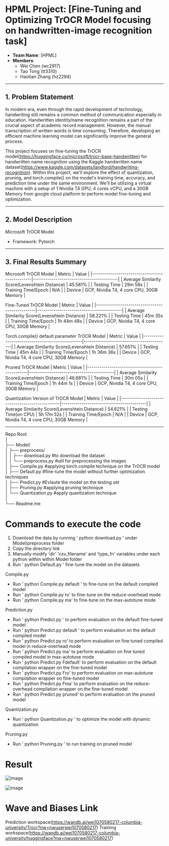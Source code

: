 # HPML Project: [Fine-Tuning and Optimizing TrOCR Model focusing on handwritten-image recognition task]
- **Team Name**: [HPML]
- **Members**:
  - Wei Chen (wc2917)
  - Tao Tong (tt3310)
  - Haotian Zhang (hz2294)

---

## 1. Problem Statement
In modern era, even through the rapid development of technology, handwriting still remains a common method of communication especially in education. Handwritten identity/name recognition remains a part of the crucial aspect of academic record management. However, the manual transcription of written words is time consuming. Therefore, developing an efficient machine learning model can significantly improve the general process.

This project focuses on fine-tuning the TrOCR model(https://huggingface.co/microsoft/trocr-base-handwritten) for handwritten name recognition using the Kaggle handwritten name dataset(https://www.kaggle.com/datasets/landlord/handwriting-recognition). Within this project, we'll explore the effect of quantization, pruning, and torch.compile() on the model's training time, accuracy, and prediction time under the same environment. We'll be utilizing a virtual machine with a setup of 1 Nividia T4 GPU, 4 cores vCPU, and a 30GB Memory from google cloud platform to perform model fine-tuning and optimization. 

---

## 2. Model Description
Microsoft TrOCR Model
- Framework: Pytorch
---

## 3. Final Results Summary

Microsoft TrOCR Model
| Metric                                         | Value                                    |
|------------------------------------------------|------------------------------------------|
| Average Similarity Score(Levenshtein Distance) | 45.581%                                  |
| Testing   Time                                 | 29m 58s                                  |
| Training Time/Epoch                            | N/A                                      |
| Device                                         | GCP, Nividia T4, 4 core CPU, 30GB Memory |

Fine-Tuned TrOCR Model
| Metric                                         | Value                                    |
|------------------------------------------------|------------------------------------------|
| Average Similarity Score(Levenshtein Distance) | 58.221%                                  |
| Testing   Time                                 | 45m 35s                                  |
| Training Time/Epoch                            | 1h 44m 48s                               |
| Device                                         | GCP, Nividia T4, 4 core CPU, 30GB Memory |

Torch.compile() default parameter TrOCR Model
| Metric                                         | Value                                    |
|------------------------------------------------|------------------------------------------|
| Average Similarity Score(Levenshtein Distance) | 57.651%                                  |
| Testing   Time                                 | 45m 44s                                  |
| Training Time/Epoch                            | 1h 36m 36s                               |
| Device                                         | GCP, Nividia T4, 4 core CPU, 30GB Memory |

Pruned TrOCR Model
| Metric                                         | Value                                    |
|------------------------------------------------|------------------------------------------|
| Average Similarity Score(Levenshtein Distance) | 46.681%                                  |
| Testing   Time                                 | 30m 05s                                  |
| Training Time/Epoch                            | 1h 44m 1s                                |
| Device                                         | GCP, Nividia T4, 4 core CPU, 30GB Memory |

Quantization Version of TrOCR Model
| Metric                                         | Value                                    |
|------------------------------------------------|------------------------------------------|
| Average Similarity Score(Levenshtein Distance) | 54.621%                                  |
| Testing   Time(on CPU)                         | 5h 17m 52s                               |
| Training Time/Epoch                            | N/A                                      |
| Device                                         | GCP, Nividia T4, 4 core CPU, 30GB Memory |

---




Repo Root                                                                                                                                                                                                                                                                                                                                    
│                                                                                                                                                                                                                                                                                                                                            
├── Model/                                                                                                                                                                                                                                                                                                                                   
│   ├── preprocess/     
│   │   ├── download.py    #to download the dataset                                                                                                                                                                                                                                                                                          
│   │   └── preprocess.py  #util for preprocessing the images                                                                                                                                                                                                                                                                                
│   ├── Compile.py         #applying torch.compile technique on the TrOCR model                                                                                                                                                                                                                                                              
│   ├── Default.py         #fine-tune the model without further optimization techniques                                                                                                                                                                                                                                                      
│   ├── Predict.py         #Evlaute the model on the testing set                                                                                                                                                                                                                                                                             
│   ├── Pruning.py         #applying pruning technique                                                                                                                                                                                                                                                                                       
│   └── Quantization.py    #apply quantization technique                                                                                                                                                                                                                                                                                     
│                                                                                                                                                                                                                                                                                                                                            
└── Readme.me            


# Commands to execute the code

1. Download the data by running ' python download.py ' under Model/preprocess folder
2. Copy the directory link
3. Manually modify 'dir' 'csv_filename' and 'type_fn' variables under each python within within Model folder
4. Run ' python Default.py ' fine-tune the model on the datasets

Compile.py
  - Run ' python Compile.py default ' to fine-tune on the default compiled model
  - Run ' python Compile.py ro' to fine-tune on the reduce-overhead mode
  - Run ' python Compile.py ma' to fine-tune on the max-autotune mode

Prediction.py
  - Run ' python Predict.py ' to perform evaluation on the default fine-tuned model
  - Run ' python Predict.py default ' to perform evaluation on the default compiled model
  - Run ' python Predict.py ro' to perform evaluation on fine tuned compiled model in reduce-overhead mode
  - Run ' python Predict.py ma' to perform evaluation on fine tuned compiled model in max-autotune mode
  - Run ' python Predict.py Fdefault' to perform evaluation on the default compilation wrapper on the fine-tuned model
  - Run ' python Predict.py Fro' to perform evaluation on max-autotune compilation wrapper on fine-tuned model
  - Run ' python Predict.py Fma' to perform evaluation on the reduce-overhead compilation wrapper on the fine-tuned model
  - Run ' python Predict.py pruned' to perform evaluation on the pruned model

Quantization.py
  - Run ' python Quantization.py ' to optimize the model with dynamic quantization

Pruning.py
  - Run ' python Pruning.py ' to run training on pruned model


# Result
![image](https://github.com/user-attachments/assets/3dbbfc53-7e8b-4494-8fff-e06ec9b90a83)


![image](https://github.com/user-attachments/assets/c6113f92-ca6a-4063-9408-091b18e48d5e)








# Wave and Biases Link
Prediction workspace(https://wandb.ai/wei1070580217-columbia-university/Trocr?nw=nwuserwei1070580217)
Training workspace(https://wandb.ai/wei1070580217-columbia-university/huggingface?nw=nwuserwei1070580217)
